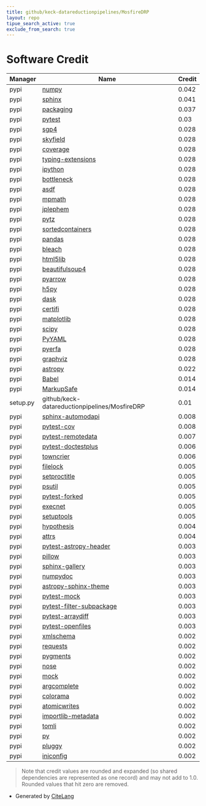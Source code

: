```yaml
---
title: github/keck-datareductionpipelines/MosfireDRP
layout: repo
tipue_search_active: true
exclude_from_search: true
---
```

# Software Credit

|Manager|Name|Credit|
|-------|----|------|
|pypi|[numpy](https://pypi.org/project/numpy)|0.042|
|pypi|[sphinx](https://www.sphinx-doc.org/)|0.041|
|pypi|[packaging](https://pypi.org/project/packaging)|0.037|
|pypi|[pytest](https://docs.pytest.org/en/latest/)|0.03|
|pypi|[sgp4](https://github.com/brandon-rhodes/python-sgp4)|0.028|
|pypi|[skyfield](http://github.com/brandon-rhodes/python-skyfield/)|0.028|
|pypi|[coverage](https://github.com/nedbat/coveragepy)|0.028|
|pypi|[typing-extensions](https://typing.readthedocs.io/)|0.028|
|pypi|[ipython](https://ipython.org)|0.028|
|pypi|[bottleneck](https://pypi.org/project/bottleneck)|0.028|
|pypi|[asdf](https://pypi.org/project/asdf)|0.028|
|pypi|[mpmath](https://pypi.org/project/mpmath)|0.028|
|pypi|[jplephem](https://pypi.org/project/jplephem)|0.028|
|pypi|[pytz](https://pypi.org/project/pytz)|0.028|
|pypi|[sortedcontainers](https://pypi.org/project/sortedcontainers)|0.028|
|pypi|[pandas](https://pypi.org/project/pandas)|0.028|
|pypi|[bleach](https://pypi.org/project/bleach)|0.028|
|pypi|[html5lib](https://pypi.org/project/html5lib)|0.028|
|pypi|[beautifulsoup4](https://pypi.org/project/beautifulsoup4)|0.028|
|pypi|[pyarrow](https://pypi.org/project/pyarrow)|0.028|
|pypi|[h5py](https://pypi.org/project/h5py)|0.028|
|pypi|[dask](https://pypi.org/project/dask)|0.028|
|pypi|[certifi](https://pypi.org/project/certifi)|0.028|
|pypi|[matplotlib](https://pypi.org/project/matplotlib)|0.028|
|pypi|[scipy](https://pypi.org/project/scipy)|0.028|
|pypi|[PyYAML](https://pypi.org/project/PyYAML)|0.028|
|pypi|[pyerfa](https://pypi.org/project/pyerfa)|0.028|
|pypi|[graphviz](https://pypi.org/project/graphviz)|0.028|
|pypi|[astropy](http://astropy.org)|0.022|
|pypi|[Babel](https://pypi.org/project/Babel)|0.014|
|pypi|[MarkupSafe](https://pypi.org/project/MarkupSafe)|0.014|
|setup.py|github/keck-datareductionpipelines/MosfireDRP|0.01|
|pypi|[sphinx-automodapi](https://pypi.org/project/sphinx-automodapi)|0.008|
|pypi|[pytest-cov](https://pypi.org/project/pytest-cov)|0.008|
|pypi|[pytest-remotedata](https://pypi.org/project/pytest-remotedata)|0.007|
|pypi|[pytest-doctestplus](https://github.com/astropy/pytest-doctestplus)|0.006|
|pypi|[towncrier](https://pypi.org/project/towncrier)|0.006|
|pypi|[filelock](https://pypi.org/project/filelock)|0.005|
|pypi|[setproctitle](https://pypi.org/project/setproctitle)|0.005|
|pypi|[psutil](https://pypi.org/project/psutil)|0.005|
|pypi|[pytest-forked](https://pypi.org/project/pytest-forked)|0.005|
|pypi|[execnet](https://pypi.org/project/execnet)|0.005|
|pypi|[setuptools](https://pypi.org/project/setuptools)|0.005|
|pypi|[hypothesis](https://pypi.org/project/hypothesis)|0.004|
|pypi|[attrs](https://pypi.org/project/attrs)|0.004|
|pypi|[pytest-astropy-header](https://github.com/astropy/pytest-astropy-header)|0.003|
|pypi|[pillow](https://pypi.org/project/pillow)|0.003|
|pypi|[sphinx-gallery](https://pypi.org/project/sphinx-gallery)|0.003|
|pypi|[numpydoc](https://pypi.org/project/numpydoc)|0.003|
|pypi|[astropy-sphinx-theme](https://pypi.org/project/astropy-sphinx-theme)|0.003|
|pypi|[pytest-mock](https://pypi.org/project/pytest-mock)|0.003|
|pypi|[pytest-filter-subpackage](https://pypi.org/project/pytest-filter-subpackage)|0.003|
|pypi|[pytest-arraydiff](https://pypi.org/project/pytest-arraydiff)|0.003|
|pypi|[pytest-openfiles](https://pypi.org/project/pytest-openfiles)|0.003|
|pypi|[xmlschema](https://pypi.org/project/xmlschema)|0.002|
|pypi|[requests](https://pypi.org/project/requests)|0.002|
|pypi|[pygments](https://pypi.org/project/pygments)|0.002|
|pypi|[nose](https://pypi.org/project/nose)|0.002|
|pypi|[mock](https://pypi.org/project/mock)|0.002|
|pypi|[argcomplete](https://pypi.org/project/argcomplete)|0.002|
|pypi|[colorama](https://pypi.org/project/colorama)|0.002|
|pypi|[atomicwrites](https://pypi.org/project/atomicwrites)|0.002|
|pypi|[importlib-metadata](https://pypi.org/project/importlib-metadata)|0.002|
|pypi|[tomli](https://pypi.org/project/tomli)|0.002|
|pypi|[py](https://pypi.org/project/py)|0.002|
|pypi|[pluggy](https://pypi.org/project/pluggy)|0.002|
|pypi|[iniconfig](https://pypi.org/project/iniconfig)|0.002|


> Note that credit values are rounded and expanded (so shared dependencies are represented as one record) and may not add to 1.0. Rounded values that hit zero are removed.


- Generated by [CiteLang](https://github.com/vsoch/citelang)
